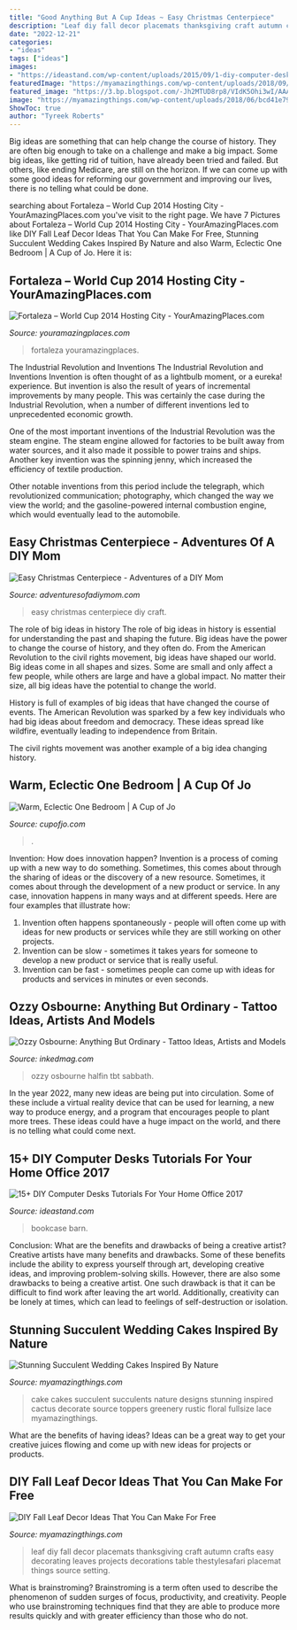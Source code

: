 ```yaml
---
title: "Good Anything But A Cup Ideas ~ Easy Christmas Centerpiece"
description: "Leaf diy fall decor placemats thanksgiving craft autumn crafts easy decorating leaves projects decorations table thestylesafari placemat things source setting"
date: "2022-12-21"
categories:
- "ideas"
tags: ["ideas"]
images:
- "https://ideastand.com/wp-content/uploads/2015/09/1-diy-computer-desk-ideas-tutorials.jpg"
featuredImage: "https://myamazingthings.com/wp-content/uploads/2018/09/diy-fall-leaf-decor-.jpg"
featured_image: "https://3.bp.blogspot.com/-Jh2MTUD8rp8/VIdK5Ohi3wI/AAAAAAAALMg/OZD_lgTVizY/s1600/easy%2Bchristmas%2BCenterpiece1.jpg"
image: "https://myamazingthings.com/wp-content/uploads/2018/06/bcd41e79cfb0c249185db374c345997b.jpg"
ShowToc: true
author: "Tyreek Roberts"
---
```



Big ideas are something that can help change the course of history. They are often big enough to take on a challenge and make a big impact. Some big ideas, like getting rid of tuition, have already been tried and failed. But others, like ending Medicare, are still on the horizon. If we can come up with some good ideas for reforming our government and improving our lives, there is no telling what could be done.

	

		
searching about Fortaleza – World Cup 2014 Hosting City - YourAmazingPlaces.com you've visit to the right page. We have 7 Pictures about Fortaleza – World Cup 2014 Hosting City - YourAmazingPlaces.com like DIY Fall Leaf Decor Ideas That You Can Make For Free, Stunning Succulent Wedding Cakes Inspired By Nature and also Warm, Eclectic One Bedroom | A Cup of Jo. Here it is:
		
    
## Fortaleza – World Cup 2014 Hosting City - YourAmazingPlaces.com

<img loading=lazy src="http://www.youramazingplaces.com/wp-content/uploads/2014/06/Cathedral-Fortaleza-Fortaleza-Brazil.jpg" onerror="this.onerror=null;this.src='https://tse3.mm.bing.net/th?id=OIP.Zru502tsXy3LZg4GiycbrwHaLG&amp;pid=15.1';" alt="Fortaleza – World Cup 2014 Hosting City - YourAmazingPlaces.com">

_Source: youramazingplaces.com_

>fortaleza youramazingplaces. 

	

The Industrial Revolution and Inventions
The Industrial Revolution and Inventions
Invention is often thought of as a lightbulb moment, or a eureka! experience. But invention is also the result of years of incremental improvements by many people. This was certainly the case during the Industrial Revolution, when a number of different inventions led to unprecedented economic growth.

One of the most important inventions of the Industrial Revolution was the steam engine. The steam engine allowed for factories to be built away from water sources, and it also made it possible to power trains and ships. Another key invention was the spinning jenny, which increased the efficiency of textile production.

Other notable inventions from this period include the telegraph, which revolutionized communication; photography, which changed the way we view the world; and the gasoline-powered internal combustion engine, which would eventually lead to the automobile.

    
## Easy Christmas Centerpiece - Adventures Of A DIY Mom

<img loading=lazy src="https://3.bp.blogspot.com/-Jh2MTUD8rp8/VIdK5Ohi3wI/AAAAAAAALMg/OZD_lgTVizY/s1600/easy%2Bchristmas%2BCenterpiece1.jpg" onerror="this.onerror=null;this.src='https://tse1.mm.bing.net/th?id=OIP.WDXRAVR70i6Cq1OoeqvMfQHaLH&amp;pid=15.1';" alt="Easy Christmas Centerpiece - Adventures of a DIY Mom">

_Source: adventuresofadiymom.com_

>easy christmas centerpiece diy craft. 

	

The role of big ideas in history
The role of big ideas in history is essential for understanding the past and shaping the future. Big ideas have the power to change the course of history, and they often do. From the American Revolution to the civil rights movement, big ideas have shaped our world.
Big ideas come in all shapes and sizes. Some are small and only affect a few people, while others are large and have a global impact. No matter their size, all big ideas have the potential to change the world.

History is full of examples of big ideas that have changed the course of events. The American Revolution was sparked by a few key individuals who had big ideas about freedom and democracy. These ideas spread like wildfire, eventually leading to independence from Britain.

The civil rights movement was another example of a big idea changing history.

    
## Warm, Eclectic One Bedroom | A Cup Of Jo

<img loading=lazy src="https://cupofjo.com/wp-content/uploads/2016/01/park-slope-house-tour.jpg" onerror="this.onerror=null;this.src='https://tse1.mm.bing.net/th?id=OIP.ZKSGG6y454wWJPKQ5ziqmwHaKt&amp;pid=15.1';" alt="Warm, Eclectic One Bedroom | A Cup of Jo">

_Source: cupofjo.com_

>. 

	

Invention: How does innovation happen?
Invention is a process of coming up with a new way to do something. Sometimes, this comes about through the sharing of ideas or the discovery of a new resource. Sometimes, it comes about through the development of a new product or service.
In any case, innovation happens in many ways and at different speeds. Here are four examples that illustrate how: 

1) Invention often happens spontaneously - people will often come up with ideas for new products or services while they are still working on other projects. 
2) Invention can be slow - sometimes it takes years for someone to develop a new product or service that is really useful. 
3) Invention can be fast - sometimes people can come up with ideas for products and services in minutes or even seconds.

    
## Ozzy Osbourne: Anything But Ordinary - Tattoo Ideas, Artists And Models

<img loading=lazy src="https://www.inkedmag.com/.image/c_limit%2Ccs_srgb%2Cfl_progressive%2Cq_auto:good%2Cw_700/MTcyNDc5MTA4MzQzODAxNzcw/ozzy-3.jpg" onerror="this.onerror=null;this.src='https://tse3.mm.bing.net/th?id=OIP.s6zpC20ZLt7kndFJL86t1AHaLI&amp;pid=15.1';" alt="Ozzy Osbourne: Anything But Ordinary - Tattoo Ideas, Artists and Models">

_Source: inkedmag.com_

>ozzy osbourne halfin tbt sabbath. 

	

In the year 2022, many new ideas are being put into circulation. Some of these include a virtual reality device that can be used for learning, a new way to produce energy, and a program that encourages people to plant more trees. These ideas could have a huge impact on the world, and there is no telling what could come next.

    
## 15+ DIY Computer Desks Tutorials For Your Home Office 2017

<img loading=lazy src="https://ideastand.com/wp-content/uploads/2015/09/1-diy-computer-desk-ideas-tutorials.jpg" onerror="this.onerror=null;this.src='https://tse4.mm.bing.net/th?id=OIP.dFzfkdoAhFf8NUIvCKW_EgHaJ4&amp;pid=15.1';" alt="15+ DIY Computer Desks Tutorials For Your Home Office 2017">

_Source: ideastand.com_

>bookcase barn. 

	

Conclusion: What are the benefits and drawbacks of being a creative artist?
Creative artists have many benefits and drawbacks. Some of these benefits include the ability to express yourself through art, developing creative ideas, and improving problem-solving skills. However, there are also some drawbacks to being a creative artist. One such drawback is that it can be difficult to find work after leaving the art world. Additionally, creativity can be lonely at times, which can lead to feelings of self-destruction or isolation.

    
## Stunning Succulent Wedding Cakes Inspired By Nature

<img loading=lazy src="https://myamazingthings.com/wp-content/uploads/2018/06/bcd41e79cfb0c249185db374c345997b.jpg" onerror="this.onerror=null;this.src='https://tse4.mm.bing.net/th?id=OIP.M0hmqu6Du4BhGo-cdmQSUQHaLH&amp;pid=15.1';" alt="Stunning Succulent Wedding Cakes Inspired By Nature">

_Source: myamazingthings.com_

>cake cakes succulent succulents nature designs stunning inspired cactus decorate source toppers greenery rustic floral fullsize lace myamazingthings. 

	

What are the benefits of having ideas?
Ideas can be a great way to get your creative juices flowing and come up with new ideas for projects or products.

    
## DIY Fall Leaf Decor Ideas That You Can Make For Free

<img loading=lazy src="https://myamazingthings.com/wp-content/uploads/2018/09/diy-fall-leaf-decor-.jpg" onerror="this.onerror=null;this.src='https://tse3.mm.bing.net/th?id=OIP.Kg-NDTepx3-oa0SodCkqrwHaLF&amp;pid=15.1';" alt="DIY Fall Leaf Decor Ideas That You Can Make For Free">

_Source: myamazingthings.com_

>leaf diy fall decor placemats thanksgiving craft autumn crafts easy decorating leaves projects decorations table thestylesafari placemat things source setting. 

	

What is brainstroming?
Brainstroming is a term often used to describe the phenomenon of sudden surges of focus, productivity, and creativity. People who use brainstroming techniques find that they are able to produce more results quickly and with greater efficiency than those who do not.

